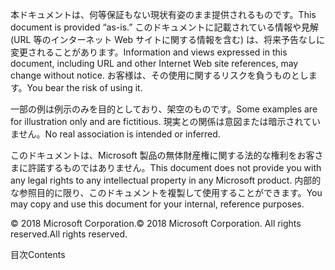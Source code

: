 <!-- This file contains localizable strings used in generating the custom PDF. Do not use as an include file in any web content. -->
<!-- content for PDF copyright page -->

<span data-ttu-id="61f49-101">本ドキュメントは、何等保証もない現状有姿のまま提供されるものです。</span><span class="sxs-lookup"><span data-stu-id="61f49-101">This document is provided “as-is.”</span></span> <span data-ttu-id="61f49-102">このドキュメントに記載されている情報や見解 (URL 等のインターネット Web サイトに関する情報を含む) は、将来予告なしに変更されることがあります。</span><span class="sxs-lookup"><span data-stu-id="61f49-102">Information and views expressed in this document, including URL and other Internet Web site references, may change without notice.</span></span> <span data-ttu-id="61f49-103">お客様は、その使用に関するリスクを負うものとします。</span><span class="sxs-lookup"><span data-stu-id="61f49-103">You bear the risk of using it.</span></span>

<span data-ttu-id="61f49-104">一部の例は例示のみを目的としており、架空のものです。</span><span class="sxs-lookup"><span data-stu-id="61f49-104">Some examples are for illustration only and are fictitious.</span></span> <span data-ttu-id="61f49-105">現実との関係は意図または暗示されていません。</span><span class="sxs-lookup"><span data-stu-id="61f49-105">No real association is intended or inferred.</span></span> 

<span data-ttu-id="61f49-106">このドキュメントは、Microsoft 製品の無体財産権に関する法的な権利をお客さまに許諾するものではありません。</span><span class="sxs-lookup"><span data-stu-id="61f49-106">This document does not provide you with any legal rights to any intellectual property in any Microsoft product.</span></span> <span data-ttu-id="61f49-107">内部的な参照目的に限り、このドキュメントを複製して使用することができます。</span><span class="sxs-lookup"><span data-stu-id="61f49-107">You may copy and use this document for your internal, reference purposes.</span></span> 

<span data-ttu-id="61f49-108">© 2018 Microsoft Corporation.</span><span class="sxs-lookup"><span data-stu-id="61f49-108">© 2018 Microsoft Corporation.</span></span> <span data-ttu-id="61f49-109">All rights reserved.</span><span class="sxs-lookup"><span data-stu-id="61f49-109">All rights reserved.</span></span> 

<!-- string for PDF contents heading -->

<span data-ttu-id="61f49-110">目次</span><span class="sxs-lookup"><span data-stu-id="61f49-110">Contents</span></span>
